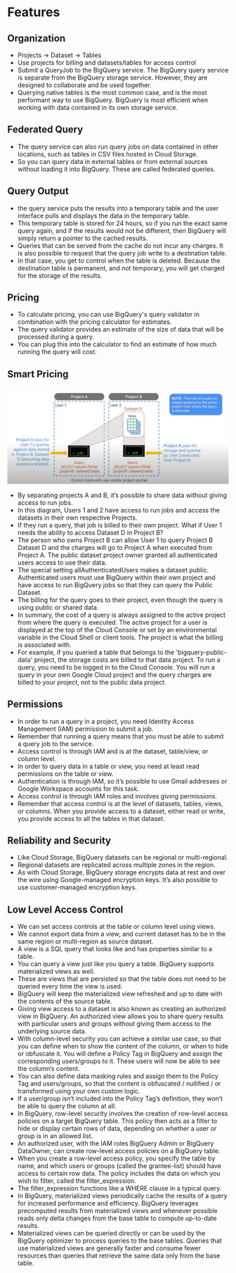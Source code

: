 # Features

## Organization

- Projects -> Dataset -> Tables
- Use projects for billing and datasets/tables for access control
- Submit a QueryJob to the BigQuery service. The BigQuery query service is separate from the BigQuery storage service. However, they are designed to collaborate and be used together.
- Querying native tables is the most common case, and is the most performant way to use BigQuery. BigQuery is most efficient when working with data contained in its own storage service.

## Federated Query

- The query service can also run query jobs on data contained in other locations, such as tables in CSV files hosted in Cloud Storage.
- So you can query data in external tables or from external sources without loading it into BigQuery. These are called federated queries.

## Query Output

- the query service puts the results into a temporary table and the user interface pulls and displays the data in the temporary table.
- This temporary table is stored for 24 hours, so if you run the exact same query again, and if the results would not be different, then BigQuery will simply return a pointer to the cached results.
- Queries that can be served from the cache do not incur any charges. It is also possible to request that the query job write to a destination table.
- In that case, you get to control when the table is deleted. Because the destination table is permanent, and not temporary, you will get charged for the storage of the results.

## Pricing

- To calculate pricing, you can use BigQuery's query validator in combination with the pricing calculator for estimates.
- The query validator provides an estimate of the size of data that will be processed during a query.
- You can plug this into the calculator to find an estimate of how much running the query will cost.

## Smart Pricing

![Alt text](./bigquery-execution.png)

- By separating projects A and B, it’s possible to share data without giving access to run jobs.
- In this diagram, Users 1 and 2 have access to run jobs and access the datasets in their own respective Projects.
- If they run a query, that job is billed to their own project. What if User 1 needs the ability to access Dataset D in Project B?
- The person who owns Project B can allow User 1 to query Project B Dataset D and the charges will go to Project A when executed from Project A. The public dataset project owner granted all authenticated users access to use their data.
- The special setting allAuthenticatedUsers makes a dataset public. Authenticated users must use BigQuery within their own project and have access to run BigQuery jobs so that they can query the Public Dataset.
- The billing for the query goes to their project, even though the query is using public or shared data.
- In summary, the cost of a query is always assigned to the active project from where the query is executed. The active project for a user is displayed at the top of the Cloud Console or set by an environmental variable in the Cloud Shell or client tools. The project is what the billing is associated with.
- For example, if you queried a table that belongs to the 'bigquery-public-data' project, the storage costs are billed to that data project. To run a query, you need to be logged in to the Cloud Console. You will run a query in your own Google Cloud project and the query charges are billed to your project, not to the public data project.

## Permissions

- In order to run a query in a project, you need Identity Access Management (IAM) permission to submit a job.
- Remember that running a query means that you must be able to submit a query job to the service.
- Access control is through IAM and is at the dataset, table/view, or column level.
- In order to query data in a table or view, you need at least read permissions on the table or view.
- Authentication is through IAM, so it’s possible to use Gmail addresses or Google Workspace accounts for this task.
- Access control is through IAM roles and involves giving permissions.
- Remember that access control is at the level of datasets, tables, views, or columns. When you provide access to a dataset, either read or write, you provide access to all the tables in that dataset.

## Reliability and Security

- Like Cloud Storage, BigQuery datasets can be regional or multi-regional.
- Regional datasets are replicated across multiple zones in the region.
- As with Cloud Storage, BigQuery storage encrypts data at rest and over the wire using Google-managed encryption keys. It’s also possible to use customer-managed encryption keys.

## Low Level Access Control

- We can set access controls at the table or column level using views.
- We cannot export data from a view, and current dataset has to be in the same region or multi-region as source dataset.
- A view is a SQL query that looks like and has properties similar to a table.
- You can query a view just like you query a table. BigQuery supports materialized views as well.
- These are views that are persisted so that the table does not need to be queried every time the view is used.
- BigQuery will keep the materialized view refreshed and up to date with the contents of the source table.
- Giving view access to a dataset is also known as creating an authorized view in BigQuery. An authorized view allows you to share query results with particular users and groups without giving them access to the underlying source data.
- With column-level security you can achieve a similar use case, so that you can define when to show the content of the column, or when to hide or obfuscate it. You will define a Policy Tag in BigQuery and assign the corresponding users/groups to it. These users will now be able to see the column’s content.
- You can also define data masking rules and assign them to the Policy Tag and users/groups, so that the content is obfuscated / nullified / or transformed using your own custom logic.
- If a user/group isn’t included into the Policy Tag’s definition, they won’t be able to query the column at all.
- In BigQuery, row-level security involves the creation of row-level access policies on a target BigQuery table. This policy then acts as a filter to hide or display certain rows of data, depending on whether a user or group is in an allowed list.
- An authorized user, with the IAM roles BigQuery Admin or BigQuery DataOwner, can create row-level access policies on a BigQuery table.
- When you create a row-level access policy, you specify the table by name, and which users or groups (called the grantee-list) should have access to certain row data. The policy includes the data on which you wish to filter, called the filter_expression.
- The filter_expression functions like a WHERE clause in a typical query.
- In BigQuery, materialized views periodically cache the results of a query for increased performance and efficiency. BigQuery leverages precomputed results from materialized views and whenever possible reads only delta changes from the base table to compute up-to-date results.
- Materialized views can be queried directly or can be used by the BigQuery optimizer to process queries to the base tables. Queries that use materialized views are generally faster and consume fewer resources than queries that retrieve the same data only from the base table.

